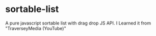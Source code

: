 # sortable-list
A pure javascript sortable list with drag drop JS API.
I Learned it from "TraverseyMedia (YouTube)"
